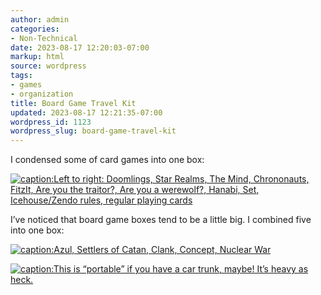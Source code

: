 ```yaml
---
author: admin
categories:
- Non-Technical
date: 2023-08-17 12:20:03-07:00
markup: html
source: wordpress
tags:
- games
- organization
title: Board Game Travel Kit
updated: 2023-08-17 12:21:35-07:00
wordpress_id: 1123
wordpress_slug: board-game-travel-kit
---
```

I condensed some of card games into one box:

[![caption:Left to right: Doomlings, Star Realms, The Mind, Chrononauts, FitzIt, Are you the traitor?, Are you a werewolf?, Hanabi, Set, Icehouse/Zendo rules, regular playing cards](https://blog.za3k.com/wp-content/uploads/2023/08/cards_open-1024x710.jpg)](https://blog.za3k.com/wp-content/uploads/2023/08/cards_open-scaled.jpg)

I’ve noticed that board game boxes tend to be a little big. I combined five into one box:

[![caption:Azul, Settlers of Catan, Clank, Concept, Nuclear War](https://blog.za3k.com/wp-content/uploads/2023/08/box_open-1024x834.jpg)](https://blog.za3k.com/wp-content/uploads/2023/08/box_open-scaled.jpg)

[![caption:This is “portable” if you have a car trunk, maybe! It’s heavy as heck.](https://blog.za3k.com/wp-content/uploads/2023/08/both_closed-1024x843.jpg)](https://blog.za3k.com/wp-content/uploads/2023/08/both_closed.jpg)
